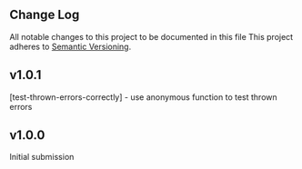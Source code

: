 ## Change Log
All notable changes to this project to be documented in this file
This project adheres to [Semantic Versioning](http://semver.org/).

## v1.0.1
[test-thrown-errors-correctly] - use anonymous function to test thrown errors

## v1.0.0
Initial submission